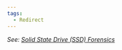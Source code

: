 ```yaml
---
tags:
  - Redirect
---
```


_See: [Solid State Drive (SSD) Forensics](solid_state_drive_(ssd)_forensics.md)_
